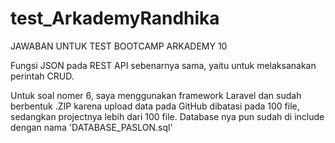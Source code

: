 # test_ArkademyRandhika
JAWABAN UNTUK TEST BOOTCAMP ARKADEMY 10

Fungsi JSON pada REST API sebenarnya sama, yaitu untuk melaksanakan perintah CRUD.

Untuk soal nomer 6, saya menggunakan framework Laravel dan sudah berbentuk .ZIP karena upload data pada GitHub dibatasi pada 100 file, sedangkan projectnya lebih dari 100 file. Database nya pun sudah di include dengan nama 'DATABASE_PASLON.sql'

